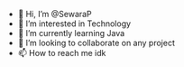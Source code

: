 - 👋 Hi, I’m @SewaraP
- 👀 I’m interested in Technology
- 🌱 I’m currently learning Java
- 💞️ I’m looking to collaborate on any project
- 📫 How to reach me idk

<!---
SewaraP/SewaraP is a ✨ special ✨ repository because its `README.md` (this file) appears on your GitHub profile.
You can click the Preview link to take a look at your changes.
--->
